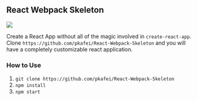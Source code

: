 ## React Webpack Skeleton

![](https://media.giphy.com/media/l46CxfeUUs4NV2KJ2/giphy.gif)

Create a React App without all of the magic involved in `create-react-app`. Clone `https://github.com/pkafei/React-Webpack-Skeleton` and you will have a completely customizable react application.  


### How to Use

1. `git clone https://github.com/pkafei/React-Webpack-Skeleton`
2. `npm install`
3. `npm start`